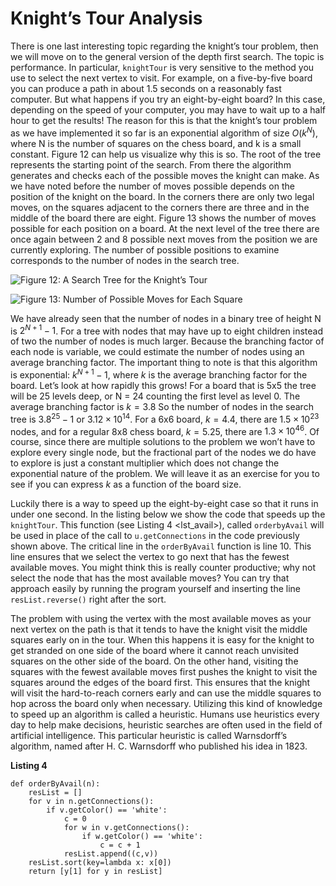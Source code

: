 Knight’s Tour Analysis
======================

There is one last interesting topic regarding the knight’s tour problem,
then we will move on to the general version of the depth first search.
The topic is performance. In particular, `knightTour` is very sensitive
to the method you use to select the next vertex to visit. For example,
on a five-by-five board you can produce a path in about 1.5 seconds on a
reasonably fast computer. But what happens if you try an eight-by-eight
board? In this case, depending on the speed of your computer, you may
have to wait up to a half hour to get the results! The reason for this
is that the knight’s tour problem as we have implemented it so far is an
exponential algorithm of size $O(k^N)$, where N is the number of squares
on the chess board, and k is a small constant.
Figure 12 can help us visualize why this is so. The
root of the tree represents the starting point of the search. From there
the algorithm generates and checks each of the possible moves the knight
can make. As we have noted before the number of moves possible depends
on the position of the knight on the board. In the corners there are
only two legal moves, on the squares adjacent to the corners there are
three and in the middle of the board there are eight.
Figure 13 shows the number of moves possible for
each position on a board. At the next level of the tree there are once
again between 2 and 8 possible next moves from the position we are
currently exploring. The number of possible positions to examine
corresponds to the number of nodes in the search tree.

![Figure 12: A Search Tree for the Knight’s
Tour](Figures/8arrayTree.png)

![Figure 13: Number of Possible Moves for Each
Square](Figures/moveCount.png)

We have already seen that the number of nodes in a binary tree of height
N is $2^{N+1}-1$. For a tree with nodes that may have up to eight
children instead of two the number of nodes is much larger. Because the
branching factor of each node is variable, we could estimate the number
of nodes using an average branching factor. The important thing to note
is that this algorithm is exponential: $k^{N+1}-1$, where $k$ is the
average branching factor for the board. Let’s look at how rapidly this
grows! For a board that is 5x5 the tree will be 25 levels deep, or N =
24 counting the first level as level 0. The average branching factor is
$k = 3.8$ So the number of nodes in the search tree is $3.8^{25}-1$ or
$3.12 \times 10^{14}$. For a 6x6 board, $k = 4.4$, there are $1.5
\times 10^{23}$ nodes, and for a regular 8x8 chess board, $k = 5.25$,
there are $1.3 \times 10^{46}$. Of course, since there are multiple
solutions to the problem we won’t have to explore every single node, but
the fractional part of the nodes we do have to explore is just a
constant multiplier which does not change the exponential nature of the
problem. We will leave it as an exercise for you to see if you can
express $k$ as a function of the board size.

Luckily there is a way to speed up the eight-by-eight case so that it
runs in under one second. In the listing below we show the code that
speeds up the `knightTour`. This function (see
Listing 4 &lt;lst\_avail&gt;), called `orderbyAvail` will be used in
place of the call to `u.getConnections` in the code previously shown
above. The critical line in the `orderByAvail` function is line 10. This
line ensures that we select the vertex to go next that has the fewest
available moves. You might think this is really counter productive; why
not select the node that has the most available moves? You can try that
approach easily by running the program yourself and inserting the line
`resList.reverse()` right after the sort.

The problem with using the vertex with the most available moves as your
next vertex on the path is that it tends to have the knight visit the
middle squares early on in the tour. When this happens it is easy for
the knight to get stranded on one side of the board where it cannot
reach unvisited squares on the other side of the board. On the other
hand, visiting the squares with the fewest available moves first pushes
the knight to visit the squares around the edges of the board first.
This ensures that the knight will visit the hard-to-reach corners early
and can use the middle squares to hop across the board only when
necessary. Utilizing this kind of knowledge to speed up an algorithm is
called a heuristic. Humans use heuristics every day to help make
decisions, heuristic searches are often used in the field of artificial
intelligence. This particular heuristic is called Warnsdorff’s
algorithm, named after H. C. Warnsdorff who published his idea in 1823.

**Listing 4**

    def orderByAvail(n):
        resList = []
        for v in n.getConnections():
            if v.getColor() == 'white':
                c = 0
                for w in v.getConnections():
                    if w.getColor() == 'white':
                        c = c + 1
                resList.append((c,v))
        resList.sort(key=lambda x: x[0])
        return [y[1] for y in resList]
